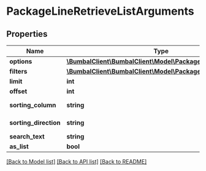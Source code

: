 # PackageLineRetrieveListArguments

## Properties
Name | Type | Description | Notes
------------ | ------------- | ------------- | -------------
**options** | [**\BumbalClient\BumbalClient\Model\PackageLineOptionsModel**](PackageLineOptionsModel.md) |  | [optional] 
**filters** | [**\BumbalClient\BumbalClient\Model\PackageLineFiltersModel**](PackageLineFiltersModel.md) |  | [optional] 
**limit** | **int** |  | [optional] 
**offset** | **int** |  | [optional] 
**sorting_column** | **string** | Sorting Column | [optional] 
**sorting_direction** | **string** | Sorting Direction | [optional] 
**search_text** | **string** |  | [optional] 
**as_list** | **bool** |  | [optional] 

[[Back to Model list]](../README.md#documentation-for-models) [[Back to API list]](../README.md#documentation-for-api-endpoints) [[Back to README]](../README.md)


